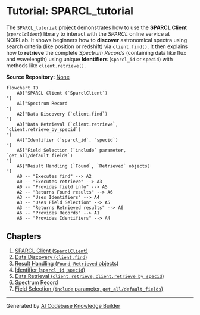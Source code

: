 # Tutorial: SPARCL_tutorial

The `SPARCL_tutorial` project demonstrates how to use the **SPARCL Client** (*`sparclclient`*) library to interact with the *SPARCL* online service at NOIRLab.
It shows beginners how to **discover** astronomical spectra using search criteria (like position or redshift) via `client.find()`.
It then explains how to **retrieve** the complete *Spectrum Records* (containing data like flux and wavelength) using unique **Identifiers** (`sparcl_id` or `specid`) with methods like `client.retrieve()`.


**Source Repository:** [None](None)

```mermaid
flowchart TD
    A0["SPARCL Client (`SparclClient`)
"]
    A1["Spectrum Record
"]
    A2["Data Discovery (`client.find`)
"]
    A3["Data Retrieval (`client.retrieve`, `client.retrieve_by_specid`)
"]
    A4["Identifier (`sparcl_id`, `specid`)
"]
    A5["Field Selection (`include` parameter, `get_all/default_fields`)
"]
    A6["Result Handling (`Found`, `Retrieved` objects)
"]
    A0 -- "Executes find" --> A2
    A0 -- "Executes retrieve" --> A3
    A0 -- "Provides field info" --> A5
    A2 -- "Returns Found results" --> A6
    A3 -- "Uses Identifiers" --> A4
    A3 -- "Uses Field Selection" --> A5
    A3 -- "Returns Retrieved results" --> A6
    A6 -- "Provides Records" --> A1
    A6 -- "Provides Identifiers" --> A4
```

## Chapters

1. [SPARCL Client (`SparclClient`)
](01_sparcl_client___sparclclient___.md)
2. [Data Discovery (`client.find`)
](02_data_discovery___client_find___.md)
3. [Result Handling (`Found`, `Retrieved` objects)
](03_result_handling___found____retrieved__objects__.md)
4. [Identifier (`sparcl_id`, `specid`)
](04_identifier___sparcl_id____specid___.md)
5. [Data Retrieval (`client.retrieve`, `client.retrieve_by_specid`)
](05_data_retrieval___client_retrieve____client_retrieve_by_specid___.md)
6. [Spectrum Record
](06_spectrum_record_.md)
7. [Field Selection (`include` parameter, `get_all/default_fields`)
](07_field_selection___include__parameter___get_all_default_fields___.md)


---

Generated by [AI Codebase Knowledge Builder](https://github.com/The-Pocket/Tutorial-Codebase-Knowledge)
